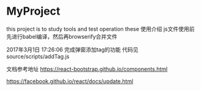 # MyProject
this project is to study tools and test operation these
使用介绍
js文件使用前先进行babel编译，然后再browserify合并文件

2017年3月1日 17:26:06
完成弹窗添加tag的功能
代码见source/scripts/addTag.js

文档参考地址
https://react-bootstrap.github.io/components.html

https://facebook.github.io/react/docs/update.html